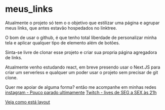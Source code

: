 # meus_links
Atualmente o projeto só tem o o objetivo que estilizar uma página e agrupar meus links, que antes estavão hospedados no linktree.

O bom de usar o github, é que tenho total liberdade de personalizar minha tela e aplicar qualquer tipo de elemento além de botões.

Sinta-se livre de clonar esse projeto e criar sua propria página agregadora de links.

Atualmente venho estudando react, em breve presendo usar o Next.JS para criar um serverless e qualquer um poder usar o projeto sem precisar de git clone.
 
Quer me apoiar de alguma forma? então me acompanhe em minhas redes
[instagram - Pouco parado ultimamente](https://www.instagram.com/fcsneto/)
[Twitch - lives de SEG a SEX às 21h](https://www.twitch.tv/fcsneto)

[Veja como está layout](http://fcsneto.tk/)
